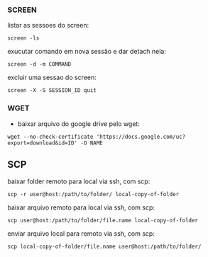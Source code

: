 ### SCREEN
listar as sessoes do screen:
```
screen -ls
```

exucutar comando em nova sessão e dar detach nela:
```
screen -d -m COMMAND
```

excluir uma sessao do screen:
```
screen -X -S SESSION_ID quit
```

### WGET
* baixar arquivo do google drive pelo wget:
```
wget --no-check-certificate 'https://docs.google.com/uc?export=download&id=ID' -O NAME
```

## SCP
baixar folder remoto para local via ssh, com scp:
```
scp -r user@host:/path/to/folder/ local-copy-of-folder
```

baixar arquivo remoto para local via ssh, com scp:
```
scp user@host:/path/to/folder/file.name local-copy-of-folder
```

enviar arquivo local para remoto via ssh, com scp:
```
scp local-copy-of-folder/file.name user@host:/path/to/folder/ 
```